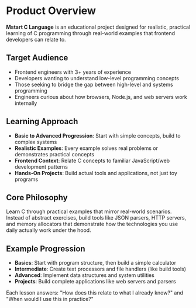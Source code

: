 # Product Overview

**Mstart C Language** is an educational project designed for realistic, practical learning of C programming through real-world examples that frontend developers can relate to.

## Target Audience

- Frontend engineers with 3+ years of experience
- Developers wanting to understand low-level programming concepts
- Those seeking to bridge the gap between high-level and systems programming
- Engineers curious about how browsers, Node.js, and web servers work internally

## Learning Approach

- **Basic to Advanced Progression**: Start with simple concepts, build to complex systems
- **Realistic Examples**: Every example solves real problems or demonstrates practical concepts
- **Frontend Context**: Relate C concepts to familiar JavaScript/web development patterns
- **Hands-On Projects**: Build actual tools and applications, not just toy programs

## Core Philosophy

Learn C through practical examples that mirror real-world scenarios. Instead of abstract exercises, build tools like JSON parsers, HTTP servers, and memory allocators that demonstrate how the technologies you use daily actually work under the hood.

## Example Progression

- **Basics**: Start with program structure, then build a simple calculator
- **Intermediate**: Create text processors and file handlers (like build tools)
- **Advanced**: Implement data structures and system utilities
- **Projects**: Build complete applications like web servers and parsers

Each lesson answers: "How does this relate to what I already know?" and "When would I use this in practice?"
